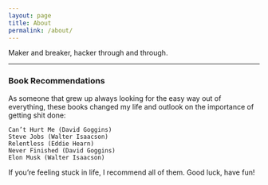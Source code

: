 ```yaml
---
layout: page
title: About
permalink: /about/
---
```

Maker and breaker, hacker through and through.

---
### Book Recommendations
As someone that grew up always looking for the easy way out of everything, these books changed my life and outlook on the importance of getting shit done:
```
Can’t Hurt Me (David Goggins)
Steve Jobs (Walter Isaacson)
Relentless (Eddie Hearn)
Never Finished (David Goggins)
Elon Musk (Walter Isaacson)
```
If you’re feeling stuck in life, I recommend all of them. Good luck, have fun!
